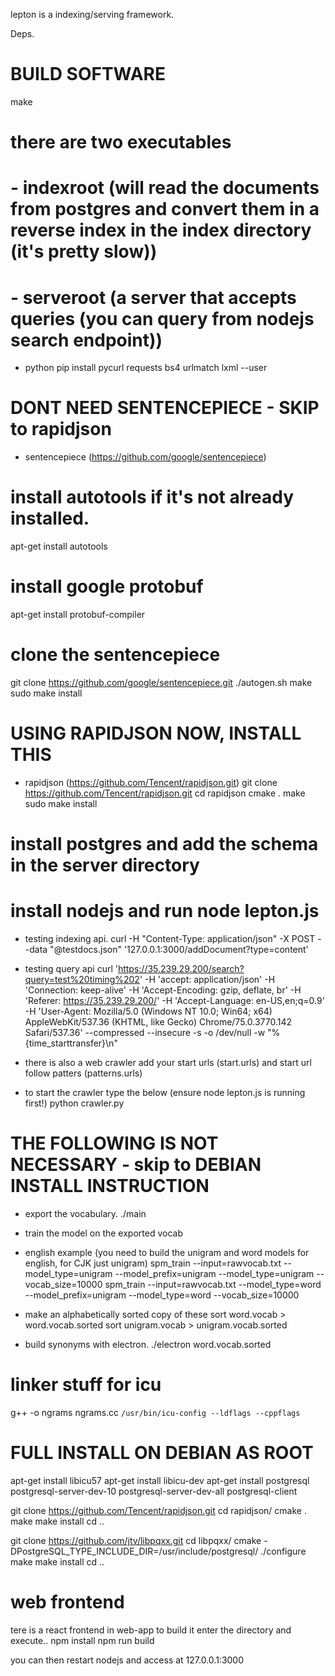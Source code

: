 lepton is a indexing/serving framework.

Deps.

# BUILD SOFTWARE 
make
# there are two executables
# - indexroot (will read the documents from postgres and convert them in a reverse index in the index directory (it's pretty slow))
# - serveroot (a server that accepts queries (you can query from nodejs search endpoint))

 - python
 pip install pycurl requests bs4 urlmatch lxml --user

# DONT NEED SENTENCEPIECE - SKIP to rapidjson
 - sentencepiece (https://github.com/google/sentencepiece)
 # install autotools if it's not already installed.
 apt-get install autotools
 # install google protobuf
 apt-get install protobuf-compiler
 # clone the sentencepiece 
 git clone https://github.com/google/sentencepiece.git
 ./autogen.sh
 make
 sudo make install

 # USING RAPIDJSON NOW, INSTALL THIS
 - rapidjson (https://github.com/Tencent/rapidjson.git)
 git clone https://github.com/Tencent/rapidjson.git
 cd rapidjson
 cmake .
 make
 sudo make install


# install postgres and add the schema in the server directory
# install nodejs and run node lepton.js

 - testing indexing api.
 curl -H "Content-Type: application/json" -X POST --data "@testdocs.json" '127.0.0.1:3000/addDocument?type=content'
 - testing query api
curl 'https://35.239.29.200/search?query=test%20timing%202' -H 'accept: application/json' -H 'Connection: keep-alive' -H 'Accept-Encoding: gzip, deflate, br' -H 'Referer: https://35.239.29.200/' -H 'Accept-Language: en-US,en;q=0.9' -H 'User-Agent: Mozilla/5.0 (Windows NT 10.0; Win64; x64) AppleWebKit/537.36 (KHTML, like Gecko) Chrome/75.0.3770.142 Safari/537.36' --compressed --insecure -s -o /dev/null -w  "%{time_starttransfer}\n"


 - there is also a web crawler
 add your start urls (start.urls) and start url follow patters (patterns.urls)
 - to start the crawler type the below (ensure node lepton.js is running first!)
 python crawler.py

# THE FOLLOWING IS NOT NECESSARY - skip to DEBIAN INSTALL INSTRUCTION
 - export the vocabulary.
 ./main

 - train the model on the exported vocab
 - english example (you need to build the unigram and word models for english, for CJK just unigram)
 spm_train --input=rawvocab.txt --model_type=unigram --model_prefix=unigram --model_type=unigram --vocab_size=10000
 spm_train --input=rawvocab.txt --model_type=word --model_prefix=unigram --model_type=word --vocab_size=10000
 - make an alphabetically sorted copy of these
 sort word.vocab > word.vocab.sorted
 sort unigram.vocab > unigram.vocab.sorted

 - build synonyms with electron.
 ./electron word.vocab.sorted


# linker stuff for icu
  g++  -o ngrams ngrams.cc  `/usr/bin/icu-config --ldflags --cppflags`



# FULL INSTALL ON DEBIAN AS ROOT

apt-get install libicu57
apt-get install libicu-dev
apt-get install postgresql postgresql-server-dev-10 postgresql-server-dev-all postgresql-client


git clone https://github.com/Tencent/rapidjson.git
cd rapidjson/
cmake .
make
make install
cd ..


git clone https://github.com/jtv/libpqxx.git
cd libpqxx/
cmake -DPostgreSQL_TYPE_INCLUDE_DIR=/usr/include/postgresql/
./configure
make 
make install
cd ..


# web frontend
tere is a react frontend in web-app 
to build it enter the directory and execute..
npm install
npm run build

you can then restart nodejs and access at 127.0.0.1:3000
